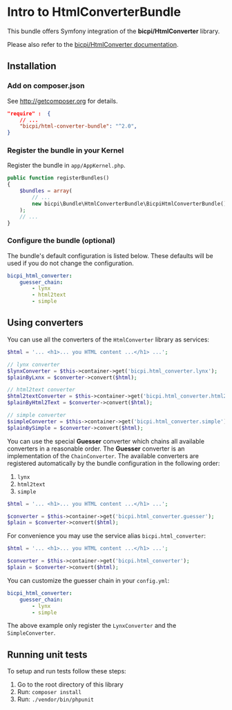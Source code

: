 # Intro to HtmlConverterBundle

This bundle offers Symfony integration of the **bicpi/HtmlConverter** library.

Please also refer to the [bicpi/HtmlConverter documentation](https://github.com/bicpi/HtmlConverter).

## Installation

### Add on composer.json

See http://getcomposer.org for details.

```json
"require" :  {
    // ...
    "bicpi/html-converter-bundle": "^2.0",
}
```

### Register the bundle in your Kernel

Register the bundle in `app/AppKernel.php`.

```php
public function registerBundles()
{
    $bundles = array(
        // ...
        new bicpi\Bundle\HtmlConverterBundle\BicpiHtmlConverterBundle(),
    );
    // ...
}
```

### Configure the bundle (optional)

The bundle's default configuration is listed below. These defaults will be
used if you do not change the configuration.

```yml
bicpi_html_converter:
    guesser_chain:
        - lynx
        - html2text
        - simple
```

## Using converters

You can use all the converters of the `HtmlConverter` library as services:

```php
$html = '... <h1>... you HTML content ...</h1> ...';

// lynx converter
$lynxConverter = $this->container->get('bicpi.html_converter.lynx');
$plainByLxnx = $converter->convert($html);

// html2text converter
$html2textConverter = $this->container->get('bicpi.html_converter.html2text');
$plainByHtml2Text = $converter->convert($html);

// simple converter
$simpleConverter = $this->container->get('bicpi.html_converter.simple');
$plainBySimple = $converter->convert($html);
```
You can use the special **Guesser** converter which chains all available converters in a reasonable order. The
**Guesser** converter is an implementation of the `ChainConverter`. The available converters are registered
automatically by the bundle configuration in the following order:

1. `lynx`
2. `html2text`
3. `simple`

```php
$html = '... <h1>... you HTML content ...</h1> ...';

$converter = $this->container->get('bicpi.html_converter.guesser');
$plain = $converter->convert($html);
```

For convenience you may use the service alias `bicpi.html_converter`:

```php
$html = '... <h1>... you HTML content ...</h1> ...';

$converter = $this->container->get('bicpi.html_converter');
$plain = $converter->convert($html);
```

You can customize the guesser chain in your `config.yml`:

```yml
bicpi_html_converter:
    guesser_chain:
        - lynx
        - simple
```

The above example only register the `LynxConverter` and the `SimpleConverter`.

## Running unit tests

To setup and run tests follow these steps:

1. Go to the root directory of this library
2. Run: `composer install`
3. Run: `./vendor/bin/phpunit`
